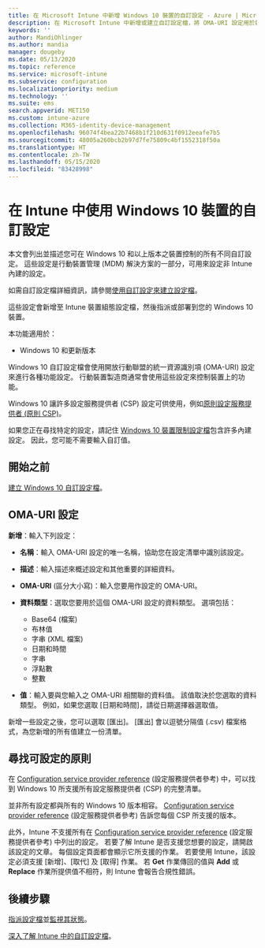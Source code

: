 ```yaml
---
title: 在 Microsoft Intune 中新增 Windows 10 裝置的自訂設定 - Azure | Microsoft Docs
description: 在 Microsoft Intune 中新增或建立自訂設定檔，將 OMA-URI 設定用於執行 Windows 10 的裝置。 使用自訂設定檔新增自訂設定。
keywords: ''
author: MandiOhlinger
ms.author: mandia
manager: dougeby
ms.date: 05/13/2020
ms.topic: reference
ms.service: microsoft-intune
ms.subservice: configuration
ms.localizationpriority: medium
ms.technology: ''
ms.suite: ems
search.appverid: MET150
ms.custom: intune-azure
ms.collection: M365-identity-device-management
ms.openlocfilehash: 96074f4bea22b7468b1f210d631f0912eeafe7b5
ms.sourcegitcommit: 48005a260bcb2b97d7fe75809c4bf1552318f50a
ms.translationtype: HT
ms.contentlocale: zh-TW
ms.lasthandoff: 05/15/2020
ms.locfileid: "83428998"
---
```

# <a name="use-custom-settings-for-windows-10-devices-in-intune"></a>在 Intune 中使用 Windows 10 裝置的自訂設定

本文會列出並描述您可在 Windows 10 和以上版本之裝置控制的所有不同自訂設定。 這些設定是行動裝置管理 (MDM) 解決方案的一部分，可用來設定非 Intune 內建的設定。

如需自訂設定檔詳細資訊，請參閱[使用自訂設定來建立設定檔](custom-settings-configure.md)。

這些設定會新增至 Intune 裝置組態設定檔，然後指派或部署到您的 Windows 10 裝置。

本功能適用於：

- Windows 10 和更新版本

Windows 10 自訂設定檔會使用開放行動聯盟的統一資源識別項 (OMA-URI) 設定來進行各種功能設定。 行動裝置製造商通常會使用這些設定來控制裝置上的功能。

Windows 10 讓許多設定服務提供者 (CSP) 設定可供使用，例如[原則設定服務提供者 (原則 CSP)](https://technet.microsoft.com/itpro/windows/manage/how-it-pros-can-use-configuration-service-providers)。

如果您正在尋找特定的設定，請記住 [Windows 10 裝置限制設定檔](device-restrictions-windows-10.md)包含許多內建設定。 因此，您可能不需要輸入自訂值。

## <a name="before-you-begin"></a>開始之前

[建立 Windows 10 自訂設定檔](custom-settings-configure.md#create-the-profile)。

## <a name="oma-uri-settings"></a>OMA-URI 設定

**新增**：輸入下列設定：

- **名稱**：輸入 OMA-URI 設定的唯一名稱，協助您在設定清單中識別該設定。
- **描述**：輸入描述來概述設定和其他重要的詳細資料。
- **OMA-URI** (區分大小寫)：輸入您要用作設定的 OMA-URI。
- **資料類型**：選取您要用於這個 OMA-URI 設定的資料類型。 選項包括：

  - Base64 (檔案)
  - 布林值
  - 字串 (XML 檔案)
  - 日期和時間
  - 字串
  - 浮點數
  - 整數

- **值**：輸入要與您輸入之 OMA-URI 相關聯的資料值。 該值取決於您選取的資料類型。 例如，如果您選取 [日期和時間]，請從日期選擇器選取值。

新增一些設定之後，您可以選取 [匯出]。 [匯出] 會以逗號分隔值 (.csv) 檔案格式，為您新增的所有值建立一份清單。

## <a name="find-the-policies-you-can-configure"></a>尋找可設定的原則

在 [Configuration service provider reference](https://msdn.microsoft.com/windows/hardware/commercialize/customize/mdm/configuration-service-provider-reference) (設定服務提供者參考) 中，可以找到 Windows 10 所支援所有設定服務提供者 (CSP) 的完整清單。

並非所有設定都與所有的 Windows 10 版本相容。 [Configuration service provider reference](https://msdn.microsoft.com/windows/hardware/commercialize/customize/mdm/configuration-service-provider-reference) (設定服務提供者參考) 告訴您每個 CSP 所支援的版本。

此外，Intune 不支援所有在 [Configuration service provider reference](https://msdn.microsoft.com/windows/hardware/commercialize/customize/mdm/configuration-service-provider-reference) (設定服務提供者參考) 中列出的設定。 若要了解 Intune 是否支援您想要的設定，請開啟該設定的文章。 每個設定頁面都會顯示它所支援的作業。 若要使用 Intune，該設定必須支援 [新增]、[取代] 及 [取得] 作業。 若 **Get** 作業傳回的值與 **Add** 或 **Replace** 作業所提供值不相符，則 Intune 會報告合規性錯誤。

## <a name="next-steps"></a>後續步驟

[指派設定檔](device-profile-assign.md)並[監視其狀態](device-profile-monitor.md)。

[深入了解 Intune 中的自訂設定檔](custom-settings-configure.md)。
